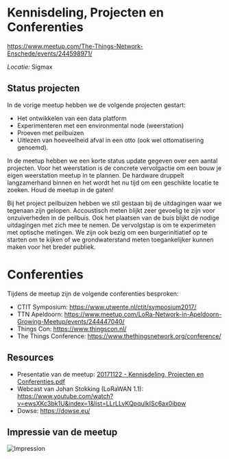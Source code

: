 # Kennisdeling, Projecten en Conferenties
https://www.meetup.com/The-Things-Network-Enschede/events/244598971/

*Locatie:* Sigmax


## Status projecten

In de vorige meetup hebben we de volgende projecten gestart:
* Het ontwikkelen van een data platform
* Experimenteren met een environmental node (weerstation)
* Proeven met peilbuizen
* Uitlezen van hoeveelheid afval in een otto (ook wel ottomatisering genoemd).

In de meetup hebben we een korte status update gegeven over een aantal projecten.
Voor het weerstation is de concrete vervolgactie om een bouw je eigen weerstation meetup in te plannen.
De hardware druppelt langzamerhand binnen en het wordt het nu tijd om een geschikte locatie te zoeken.
Houd de meetup in de gaten!

Bij het project peilbuizen hebben we stil gestaan bij de uitdagingen waar we tegenaan zijn gelopen.
Accoustisch meten blijkt zeer gevoelig te zijn voor onzuiverheden in de peilbuis. Ook het plaatsen van de buis
blijkt de nodige uitdagingen met zich mee te nemen. De vervolgstap is om te experimeten met optische metingen.
We zijn ook bezig om een burgerinitiatief op te starten om te kijken of we grondwaterstand meten toegankelijker kunnen maken voor het breder publiek.

# Conferenties
Tijdens de meetup zijn de volgende conferenties besproken:
* CTIT Symposium: https://www.utwente.nl/ctit/symposium2017/
* TTN Apeldoorn: https://www.meetup.com/LoRa-Network-in-Apeldoorn-Growing-Meetup/events/244447040/
* Things Con: https://www.thingscon.nl/
* The Things Conference: https://www.thethingsnetwork.org/conference/

## Resources
* Presentatie van de meetup: [20171122 - Kennisdeling, Projecten en Conferenties.pdf](https://github.com/TTNEnschede/documentation/blob/master/meetup/20171122%20-%20Kennisdeling%2C%20Projecten%20en%20Conferenties/20171122%20-%20Kennisdeling%2C%20Projecten%20en%20Conferenties.pdf)
* Webcast van Johan Stokking (LoRaWAN 1.1): https://www.youtube.com/watch?v=ewsXKc3bk1U&index=1&list=LLrLLvKQpquIkISc6ax0ibpw
* Dowse: https://dowse.eu/

## Impressie van de meetup
![Impression](https://github.com/TTNEnschede/documentation/blob/master/meetup/20171122%20-%20Kennisdeling%2C%20Projecten%20en%20Conferenties/20171122%20-%20Impression.jpg")
